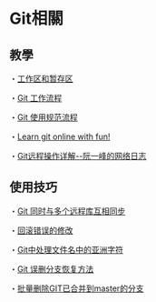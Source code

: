 # Git相關

## 教學
・[工作区和暂存区](https://www.liaoxuefeng.com/wiki/896043488029600/897271968352576)

・[Git 工作流程](http://www.ruanyifeng.com/blog/2015/12/git-workflow.html)

・[Git 使用规范流程](http://www.ruanyifeng.com/blog/2015/08/git-use-process.html)

・[Learn git online with fun!](https://learngitbranching.js.org/)

・[Git远程操作详解--阮一峰的网络日志](https://www.ruanyifeng.com/blog/2014/06/git_remote.html)


## 使用技巧
・[Git 同时与多个远程库互相同步](https://www.cnblogs.com/hongdada/p/7573923.html)

・[回滚错误的修改](https://github.com/geeeeeeeeek/git-recipes/wiki/2.6-%E5%9B%9E%E6%BB%9A%E9%94%99%E8%AF%AF%E7%9A%84%E4%BF%AE%E6%94%B9)

・[Git中处理文件名中的亚洲字符](http://www.voidcn.com/article/p-blncfahi-bsr.html)

・[Git 误删分支恢复方法](https://blog.csdn.net/fdipzone/article/details/50616386)

・[批量删除GIT已合并到master的分支](https://zhuanlan.zhihu.com/p/66118919)




